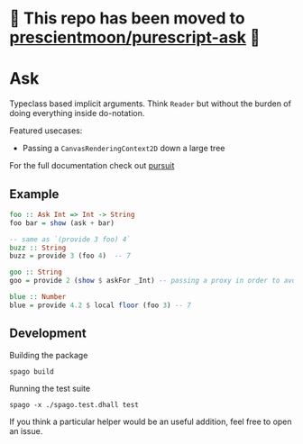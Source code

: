 # 🚧 This repo has been moved to [prescientmoon/purescript-ask](https://github.com/prescientmoon/purescript-ask) 🚧
# Ask

Typeclass based implicit arguments. Think `Reader` but without the burden of doing everything inside do-notation.

Featured usecases:

- Passing a `CanvasRenderingContext2D` down a large tree

For the full documentation check out [pursuit](https://pursuit.purescript.org/packages/purescript-ask/1.0.0)

## Example

```purescript
foo :: Ask Int => Int -> String
foo bar = show (ask + bar)

-- same as `(provide 3 foo) 4`
buzz :: String
buzz = provide 3 (foo 4)  -- 7

goo :: String
goo = provide 2 (show $ askFor _Int) -- passing a proxy in order to avoid a type annotation

blue :: Number
blue = provide 4.2 $ local floor (foo 3) -- 7
```

## Development

Building the package

```
spago build
```

Running the test suite

```
spago -x ./spago.test.dhall test
```

If you think a particular helper would be an useful addition, feel free to open an issue.
